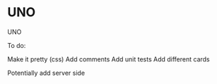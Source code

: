 # UNO
UNO


To do:

Make it pretty (css)
Add comments
Add unit tests
Add different cards

Potentially add server side